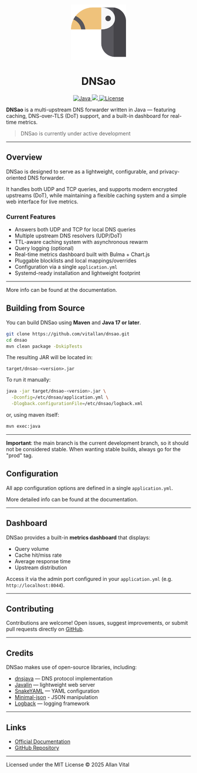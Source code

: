 <p align="center">
  <img src="https://github.com/vitallan/dnsao/blob/main/docs/docs/assets/logo.svg?raw=true" width="150" alt="DNSao logo">
</p>

<h1 align="center">DNSao</h1>

<p align="center">
  <a href="https://www.java.com/">
    <img src="https://img.shields.io/badge/Java-17+-red.svg?style=for-the-badge" alt="Java">
  </a>
  <a href="https://maven.apache.org/">
    <img src="https://img.shields.io/badge/Build%20with-Maven-blue?style=for-the-badge&logo=apachemaven"/>
  </a>
  <a href="https://opensource.org/licenses/MIT">
    <img src="https://img.shields.io/badge/License-MIT-yellow.svg?style=for-the-badge" alt="License">
  </a>
</p>


**DNSao** is a multi-upstream DNS forwarder written in Java — featuring caching, DNS-over-TLS (DoT) support, and a built-in dashboard for real-time metrics.

> DNSao is currently under active development

---

## Overview

DNSao is designed to serve as a lightweight, configurable, and privacy-oriented DNS forwarder.  

It handles both UDP and TCP queries, and supports modern encrypted upstreams (DoT), while maintaining a flexible caching system and a simple web interface for live metrics.

### Current Features

- Answers both UDP and TCP for local DNS queries
- Multiple upstream DNS resolvers (UDP/DoT)
- TTL-aware caching system with asynchronous rewarm
- Query logging (optional)
- Real-time metrics dashboard built with Bulma + Chart.js
- Pluggable blocklists and local mappings/overrides
- Configuration via a single `application.yml`
- Systemd-ready installation and lightweight footprint

---

More info can be found at the documentation.

## Building from Source

You can build DNSao using **Maven** and **Java 17 or later**.

```bash
git clone https://github.com/vitallan/dnsao.git
cd dnsao
mvn clean package -DskipTests
````

The resulting JAR will be located in:

```
target/dnsao-<version>.jar
```

To run it manually:

```bash
java -jar target/dnsao-<version>.jar \
  -Dconfig=/etc/dnsao/application.yml \
  -Dlogback.configurationFile=/etc/dnsao/logback.xml
```

or, using maven itself:

```bash
mvn exec:java
```
---

**Important**: the main branch is the current development branch, so it should not be considered stable. When wanting stable builds, always go for the "prod" tag. 

## Configuration

All app configuration options are defined in a single `application.yml`.

More detailed info can be found at the documentation.

---

## Dashboard

DNSao provides a built-in **metrics dashboard** that displays:

* Query volume
* Cache hit/miss rate
* Average response time
* Upstream distribution

Access it via the admin port configured in your `application.yml` (e.g. `http://localhost:8044`).

---

## Contributing

Contributions are welcome!
Open issues, suggest improvements, or submit pull requests directly on [GitHub](https://github.com/vitallan/dnsao).

---

## Credits

DNSao makes use of open-source libraries, including:

* [dnsjava](https://github.com/dnsjava/dnsjava) — DNS protocol implementation
* [Javalin](https://javalin.io) — lightweight web server
* [SnakeYAML](https://bitbucket.org/asomov/snakeyaml) — YAML configuration
* [Minimal-json](https://github.com/ralfstx/minimal-json) - JSON manipulation
* [Logback](https://logback.qos.ch) — logging framework

---

## Links

* [Official Documentation](https://vitallan.github.io/dnsao/)
* [GitHub Repository](https://github.com/vitallan/dnsao)

---

Licensed under the MIT License © 2025 Allan Vital
